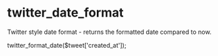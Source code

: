 # twitter_date_format
Twitter style date format - returns the formatted date compared to now.

twitter_format_date($tweet['created_at']);
